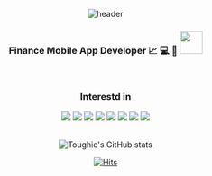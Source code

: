 <div align="center"> 

![header](https://capsule-render.vercel.app/api?type=waving&color=gradient&height=250&section=header&text=TOUGHIE&fontSize=70)

### Finance Mobile App Developer 📈 💻 📱 <img src="https://github.com/Toughie17/Toughie17/assets/99641242/87f82189-2fe7-4299-ac17-778dbf4cf147" style="height: 40px"/>
<br>

### Interestd in
<img src="https://img.shields.io/badge/swift-F05138?style=for-the-badge&logo=swift&logoColor=white"/>
<img src="https://img.shields.io/badge/objectiveC-E8DAFC?style=for-the-badge&logo=apple&logoColor=9585AA"/>
<img src="https://img.shields.io/badge/JavaScript-20232A?style=for-the-badge&logo=javascript&logoColor=#F7DF1E"/>
<img src="https://img.shields.io/badge/React_Native-20232A?style=for-the-badge&logo=react&logoColor=61DAFB"/>
<img src="https://img.shields.io/badge/Java-007396?style=for-the-badge&logo=OpenJDK&logoColor=white"/>
<img src="https://img.shields.io/badge/python-147EFB?style=for-the-badge&logo=python&logoColor=white"/>
<img src="https://img.shields.io/badge/oracle-DE2525?style=for-the-badge&logo=oracle&logoColor=white"/>
<img src="https://img.shields.io/badge/C-659AD2?style=for-the-badge&logo=C&logoColor=white"/><br>
<br>

![Toughie's GitHub stats](https://github-readme-stats.vercel.app/api?username=Toughie17&show_icons=true&theme=react) <br>

[![Hits](https://hits.seeyoufarm.com/api/count/incr/badge.svg?url=https%3A%2F%2Fgithub.com%2FToughie17&count_bg=%2377A1E2&title_bg=%23555555&icon=&icon_color=%23BBFCFA&title=hits&edge_flat=false)](https://hits.seeyoufarm.com)
</div>
